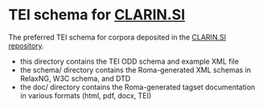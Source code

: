 # TEI schema for [CLARIN.SI](http://www.clarin.si/)

The preferred TEI schema for corpora deposited in the
[CLARIN.SI repository](https://www.clarin.si/repository/xmlui/).

* this directory contains the TEI ODD schema and example XML file
* the schema/ directory contains the Roma-generated XML schemas in RelaxNG, W3C schema, and DTD
* the doc/ directory contains the Roma-generated tagset documentation in various formats (html, pdf, docx, TEI)
